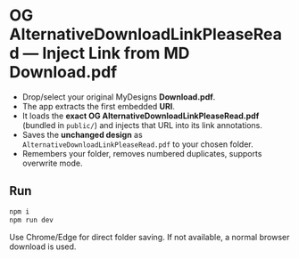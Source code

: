 
# OG AlternativeDownloadLinkPleaseRead — Inject Link from MD Download.pdf

- Drop/select your original MyDesigns **Download.pdf**.
- The app extracts the first embedded **URI**.
- It loads the **exact OG AlternativeDownloadLinkPleaseRead.pdf** (bundled in `public/`) and injects that URL into its link annotations.
- Saves the **unchanged design** as `AlternativeDownloadLinkPleaseRead.pdf` to your chosen folder.
- Remembers your folder, removes numbered duplicates, supports overwrite mode.

## Run
```bash
npm i
npm run dev
```

Use Chrome/Edge for direct folder saving. If not available, a normal browser download is used.
